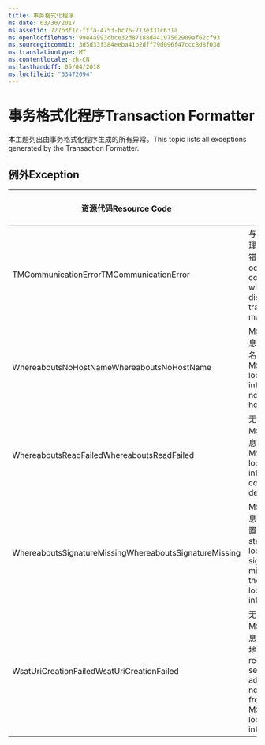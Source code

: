 ```yaml
---
title: 事务格式化程序
ms.date: 03/30/2017
ms.assetid: 727b3f1c-fffa-4753-bc76-713e331c631a
ms.openlocfilehash: 99e4a993cbce32d87188d44197502909af62cf93
ms.sourcegitcommit: 3d5d33f384eeba41b2dff79d096f47ccc8d8f03d
ms.translationtype: MT
ms.contentlocale: zh-CN
ms.lasthandoff: 05/04/2018
ms.locfileid: "33472094"
---
```

# <a name="transaction-formatter"></a><span data-ttu-id="b8430-102">事务格式化程序</span><span class="sxs-lookup"><span data-stu-id="b8430-102">Transaction Formatter</span></span>
<span data-ttu-id="b8430-103">本主题列出由事务格式化程序生成的所有异常。</span><span class="sxs-lookup"><span data-stu-id="b8430-103">This topic lists all exceptions generated by the Transaction Formatter.</span></span>  
  
## <a name="exception"></a><span data-ttu-id="b8430-104">例外</span><span class="sxs-lookup"><span data-stu-id="b8430-104">Exception</span></span>  
  
|<span data-ttu-id="b8430-105">资源代码</span><span class="sxs-lookup"><span data-stu-id="b8430-105">Resource Code</span></span>|<span data-ttu-id="b8430-106">资源字符串</span><span class="sxs-lookup"><span data-stu-id="b8430-106">Resource String</span></span>|  
|-------------------|---------------------|  
|<span data-ttu-id="b8430-107">TMCommunicationError</span><span class="sxs-lookup"><span data-stu-id="b8430-107">TMCommunicationError</span></span>|<span data-ttu-id="b8430-108">与分布式事务管理器通信时出错。</span><span class="sxs-lookup"><span data-stu-id="b8430-108">An error occurred while communicating with the distributed transaction manager.</span></span>|  
|<span data-ttu-id="b8430-109">WhereaboutsNoHostName</span><span class="sxs-lookup"><span data-stu-id="b8430-109">WhereaboutsNoHostName</span></span>|<span data-ttu-id="b8430-110">MSDTC 位置信息中不包含主机名。</span><span class="sxs-lookup"><span data-stu-id="b8430-110">The MSDTC location information did not contain a host name.</span></span>|  
|<span data-ttu-id="b8430-111">WhereaboutsReadFailed</span><span class="sxs-lookup"><span data-stu-id="b8430-111">WhereaboutsReadFailed</span></span>|<span data-ttu-id="b8430-112">无法反序列化 MSDTC 位置信息。</span><span class="sxs-lookup"><span data-stu-id="b8430-112">The MSDTC location information could not be deserialized.</span></span>|  
|<span data-ttu-id="b8430-113">WhereaboutsSignatureMissing</span><span class="sxs-lookup"><span data-stu-id="b8430-113">WhereaboutsSignatureMissing</span></span>|<span data-ttu-id="b8430-114">MSDTC 位置信息中缺少标准位置签名。</span><span class="sxs-lookup"><span data-stu-id="b8430-114">The standard location signature was missing from the MSDTC location information.</span></span>|  
|<span data-ttu-id="b8430-115">WsatUriCreationFailed</span><span class="sxs-lookup"><span data-stu-id="b8430-115">WsatUriCreationFailed</span></span>|<span data-ttu-id="b8430-116">无法根据 MSDTC 位置信息创建注册服务地址。</span><span class="sxs-lookup"><span data-stu-id="b8430-116">A registration service address could not be created from the MSDTC location information.</span></span>|
